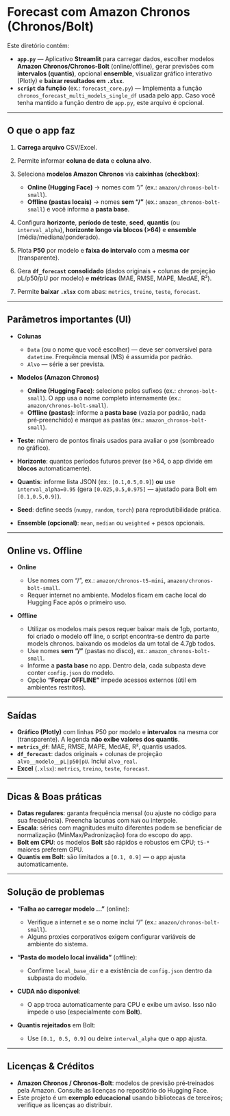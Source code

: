 # Forecast com Amazon Chronos (Chronos/Bolt)

Este diretório contém:

* **`app.py`** — Aplicativo **Streamlit** para carregar dados, escolher modelos **Amazon Chronos/Chronos‑Bolt** (online/offline), gerar previsões com **intervalos (quantis)**, opcional **ensemble**, visualizar gráfico interativo (Plotly) e **baixar resultados em `.xlsx`**.
* **`script` da função** (ex.: `forecast_core.py`) — Implementa a função `chronos_forecast_multi_models_single_df` usada pelo app. Caso você tenha mantido a função dentro de `app.py`, este arquivo é opcional.

---

## O que o app faz

1. **Carrega arquivo** CSV/Excel.
2. Permite informar **coluna de data** e **coluna alvo**.
3. Seleciona **modelos Amazon Chronos** via **caixinhas (checkbox)**:

   * **Online (Hugging Face)** → nomes com “/” (ex.: `amazon/chronos-bolt-small`).
   * **Offline (pastas locais)** → nomes **sem “/”** (ex.: `amazon_chronos-bolt-small`) e você informa a **pasta base**.
4. Configura **horizonte**, **período de teste**, **seed**, **quantis** (ou `interval_alpha`), **horizonte longo via blocos (>64)** e **ensemble** (média/mediana/ponderado).
5. Plota **P50** por modelo e **faixa do intervalo** com a **mesma cor** (transparente).
6. Gera **`df_forecast` consolidado** (dados originais + colunas de projeção pL/p50/pU por modelo) e **métricas** (MAE, RMSE, MAPE, MedAE, R²).
7. Permite **baixar `.xlsx`** com abas: `metrics`, `treino`, `teste`, `forecast`.

---

## Parâmetros importantes (UI)

* **Colunas**

  * `Data` (ou o nome que você escolher) — deve ser conversível para `datetime`. Frequência mensal (MS) é assumida por padrão.
  * `Alvo` — série a ser prevista.
* **Modelos (Amazon Chronos)**

  * **Online (Hugging Face)**: selecione pelos sufixos (ex.: `chronos-bolt-small`). O app usa o nome completo internamente (ex.: `amazon/chronos-bolt-small`).
  * **Offline (pastas)**: informe a **pasta base** (vazia por padrão, nada pré‑preenchido) e marque as pastas (ex.: `amazon_chronos-bolt-small`).
* **Teste**: número de pontos finais usados para avaliar o `p50` (sombreado no gráfico).
* **Horizonte**: quantos períodos futuros prever (se >64, o app divide em **blocos** automaticamente).
* **Quantis**: informe lista JSON (ex.: `[0.1,0.5,0.9]`) **ou** use `interval_alpha=0.95` (gera `[0.025,0.5,0.975]` — ajustado para Bolt em `[0.1,0.5,0.9]`).
* **Seed**: define seeds (`numpy`, `random`, `torch`) para reprodutibilidade prática.
* **Ensemble (opcional)**: `mean`, `median` ou `weighted` + pesos opcionais.

---

## Online vs. Offline

* **Online**

  * Use nomes com “/”, ex.: `amazon/chronos-t5-mini`, `amazon/chronos-bolt-small`.
  * Requer internet no ambiente. Modelos ficam em cache local do Hugging Face após o primeiro uso.
* **Offline**
  * Utilizar os modelos mais pesos requer baixar mais de 1gb, portanto, foi criado o modelo off line, o script encontra-se dentro da parte models chronos. baixando os modelos da um total de 4.7gb todos.
  * Use nomes **sem “/”** (pastas no disco), ex.: `amazon_chronos-bolt-small`.
  * Informe a **pasta base** no app. Dentro dela, cada subpasta deve conter `config.json` do modelo.
  * Opção **“Forçar OFFLINE”** impede acessos externos (útil em ambientes restritos).

---

## Saídas

* **Gráfico (Plotly)** com linhas P50 por modelo e **intervalos** na mesma cor (transparente). A legenda **não exibe valores dos quantis**.
* **`metrics_df`**: MAE, RMSE, MAPE, MedAE, R², quantis usados.
* **`df_forecast`**: dados originais + colunas de projeção `alvo__modelo__pL|p50|pU`. Inclui `alvo_real`.
* **Excel** (`.xlsx`): `metrics`, `treino`, `teste`, `forecast`.

---

## Dicas & Boas práticas

* **Datas regulares**: garanta frequência mensal (ou ajuste no código para sua frequência). Preencha lacunas com `NaN` ou interpole.
* **Escala**: séries com magnitudes muito diferentes podem se beneficiar de normalização (MinMax/Padronização) fora do escopo do app.
* **Bolt em CPU**: os modelos **Bolt** são rápidos e robustos em CPU; `t5-*` maiores preferem GPU.
* **Quantis em Bolt**: são limitados a `[0.1, 0.9]` — o app ajusta automaticamente.

---

## Solução de problemas

* **“Falha ao carregar modelo …”** (online):

  * Verifique a internet e se o nome inclui “/” (ex.: `amazon/chronos-bolt-small`).
  * Alguns proxies corporativos exigem configurar variáveis de ambiente do sistema.
* **“Pasta do modelo local inválida”** (offline):

  * Confirme `local_base_dir` e a existência de `config.json` dentro da subpasta do modelo.
* **CUDA não disponível**:

  * O app troca automaticamente para CPU e exibe um aviso. Isso não impede o uso (especialmente com **Bolt**).
* **Quantis rejeitados** em Bolt:

  * Use `[0.1, 0.5, 0.9]` ou deixe `interval_alpha` que o app ajusta.

---

## Licenças & Créditos

* **Amazon Chronos / Chronos‑Bolt**: modelos de previsão pré‑treinados pela Amazon. Consulte as licenças no repositório do Hugging Face.
* Este projeto é um **exemplo educacional** usando bibliotecas de terceiros; verifique as licenças ao distribuir.

